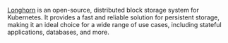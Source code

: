 [Longhorn](https://longhorn.io/) is an open-source, distributed block storage system for Kubernetes. It provides a fast and reliable solution for persistent storage, making it an ideal choice for a wide range of use cases, including stateful applications, databases, and more.